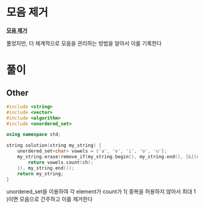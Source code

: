
# 모음 제거
**[ 모음 제거 ](https://school.programmers.co.kr/learn/courses/30/lessons/120849)**   

풀었지만, 더 체계적으로 모음을 관리하는 방법을 알아서 이를 기록한다   

# 풀이
## Other
```cpp
#include <string>
#include <vector>
#include <algorithm>
#include <unordered_set>

using namespace std;

string solution(string my_string) {
    unordered_set<char> vowels = {'a', 'e', 'i', 'o', 'u'};
    my_string.erase(remove_if(my_string.begin(), my_string.end(), [&](char ch) {
        return vowels.count(ch);
    }), my_string.end());
    return my_string;
}
```
unordered_set을 이용하여 각 element가 count가 1( 중복을 허용하지 않아서 최대 1 )이면 모음으로 간주하고 이를 제거한다   
